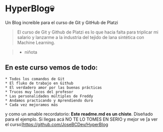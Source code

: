# HyperBlog💀
Un Blog increible para el curso de Git y GitHub de Platzi

>El curso de Git y Github de Platzi es lo que hacia falta para triplicar mi salario y lanzarme a la industria del tejido de lana sintética con Machine Learning.

>- niñota

## En este curso vemos de todo:
    * Todos los comandos de Git
    * El fluko de trabajo en Github
    * El verdadero amor por las buenas prácticas
    * Trucos muy locos del profesor
    * Las personalidades múltiples de Freddy
    * Andamos practicando y Aprendiendo duro
    * Cada vez mejoramos más
y como un amable recordatorio: **Este readme.md es un chiste**. Diseñado para el ejemplo. Si llegas acá NO TE LO  TOMES EN SERIO y mejor ve [a ver el curso]https://github.com/JoseBCDev/HyperBlog
